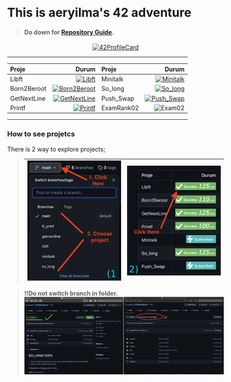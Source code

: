 # **This is aeryilma's 42 adventure**
> #### Do down for [Repository Guide](#how-to-see-projetcs).
<p align="center">
<a href="https://github.com/JaeSeoKim/badge42"><img src="https://badge42.vercel.app/api/v2/cl2clcq4c016009l8uaoijwh3/stats?cursusId=21&coalitionId=233" alt="42ProfileCard"/></a>
</p>

<table width="100%" align="center">
<tr style="display:flex; justify-content:space-around;"><td style="padding:0;">

| Proje | Durum |
| :-	|	-:	|
| Libft | [![Libft](https://badge42.vercel.app/api/v2/cl2clcq4c016009l8uaoijwh3/project/2473081)](https://github.com/kuvarti/42MainWorks/tree/libft)|
| Born2Beroot| [![Born2Beroot](https://badge42.vercel.app/api/v2/cl2clcq4c016009l8uaoijwh3/project/2511701)](https://github.com/kuvarti/42MainWorks/tree/born2beroot)|
| GetNextLine| [![GetNextLine](https://badge42.vercel.app/api/v2/cl2clcq4c016009l8uaoijwh3/project/2510999)](https://github.com/kuvarti/42MainWorks/tree/getnextline)|
| Printf| [![Printf](https://badge42.vercel.app/api/v2/cl2clcq4c016009l8uaoijwh3/project/2511000)](https://github.com/kuvarti/42MainWorks/tree/ft_prinf)|

</td><td style="padding:0;">

| Proje | Durum |
| :-	|	-:	|
| Minitalk| [![Minitalk](https://badge42.vercel.app/api/v2/cl2clcq4c016009l8uaoijwh3/project/2556287)](https://github.com/kuvarti/42MainWorks/tree/minitalk)|
| So_long| [![So_long](https://badge42.vercel.app/api/v2/cl2clcq4c016009l8uaoijwh3/project/2538270)](https://github.com/kuvarti/42MainWorks/tree/so_long)|
| Push_Swap| [![Push_Swap](https://badge42.vercel.app/api/v2/cl2clcq4c016009l8uaoijwh3/project/2538179)](https://github.com/kuvarti/42MainWorks/tree/push_swap)|
| ExamRank02| ![Exam02](https://badge42.vercel.app/api/v2/cl2clcq4c016009l8uaoijwh3/project/2587909)|

</td></tr> </table>


### **How to see projetcs**
There is 2 way to explore projects;

>|![](./img/howto.png)|![](./img/howto2.png)|
>|:-|-:|

> **!!Do not switch branch in folder.**
![notto](./img/example.png)
